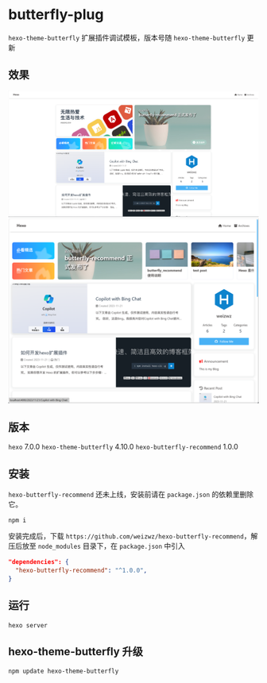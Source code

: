 # butterfly-plug
`hexo-theme-butterfly` 扩展插件调试模板，版本号随 `hexo-theme-butterfly` 更新

## 效果
![banner](/source/img/demo1.png "banner")
![banner](/source/img/demo2.png "banner")

## 版本
`hexo` 7.0.0 
`hexo-theme-butterfly` 4.10.0 
`hexo-butterfly-recommend` 1.0.0 

## 安装
`hexo-butterfly-recommend` 还未上线，安装前请在 `package.json` 的依赖里删除它。

```shell
npm i
```

安装完成后，下载 `https://github.com/weizwz/hexo-butterfly-recommend`，解压后放至 `node_modules` 目录下，在 `package.json` 中引入

```json
"dependencies": {
  "hexo-butterfly-recommend": "^1.0.0",
}
```

## 运行

```shell
hexo server
```

## hexo-theme-butterfly 升级
```shell
npm update hexo-theme-butterfly
```